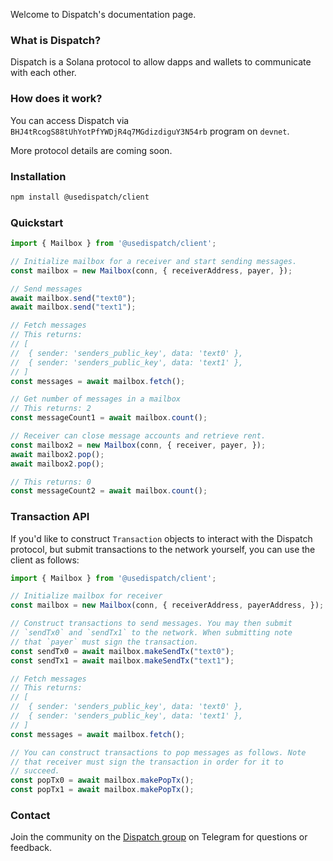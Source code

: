 Welcome to Dispatch's documentation page.

### What is Dispatch?
Dispatch is a Solana protocol to allow dapps and wallets to communicate with each other.

### How does it work?
You can access Dispatch via `BHJ4tRcogS88tUhYotPfYWDjR4q7MGdizdiguY3N54rb` program on `devnet`.

More protocol details are coming soon.

### Installation


```bash
npm install @usedispatch/client
```

### Quickstart


```typescript
import { Mailbox } from '@usedispatch/client';

// Initialize mailbox for a receiver and start sending messages.
const mailbox = new Mailbox(conn, { receiverAddress, payer, });

// Send messages
await mailbox.send("text0");
await mailbox.send("text1");

// Fetch messages
// This returns:
// [
//  { sender: 'senders_public_key', data: 'text0' },
//  { sender: 'senders_public_key', data: 'text1' },
// ]
const messages = await mailbox.fetch();

// Get number of messages in a mailbox
// This returns: 2
const messageCount1 = await mailbox.count();

// Receiver can close message accounts and retrieve rent.
const mailbox2 = new Mailbox(conn, { receiver, payer, });
await mailbox2.pop();
await mailbox2.pop();

// This returns: 0
const messageCount2 = await mailbox.count();
```

### Transaction API


If you'd like to construct `Transaction` objects to interact with the Dispatch protocol,
but submit transactions to the network yourself, you can use the client as follows:


```typescript
import { Mailbox } from '@usedispatch/client';

// Initialize mailbox for receiver
const mailbox = new Mailbox(conn, { receiverAddress, payerAddress, });

// Construct transactions to send messages. You may then submit
// `sendTx0` and `sendTx1` to the network. When submitting note
// that `payer` must sign the transaction.
const sendTx0 = await mailbox.makeSendTx("text0");
const sendTx1 = await mailbox.makeSendTx("text1");

// Fetch messages
// This returns:
// [
//  { sender: 'senders_public_key', data: 'text0' },
//  { sender: 'senders_public_key', data: 'text1' },
// ]
const messages = await mailbox.fetch();

// You can construct transactions to pop messages as follows. Note
// that receiver must sign the transaction in order for it to
// succeed.
const popTx0 = await mailbox.makePopTx();
const popTx1 = await mailbox.makePopTx();
```

### Contact
Join the community on the [Dispatch group](https://t.me/+tY-bKbPLixw1MmI5) on Telegram for questions or feedback.

